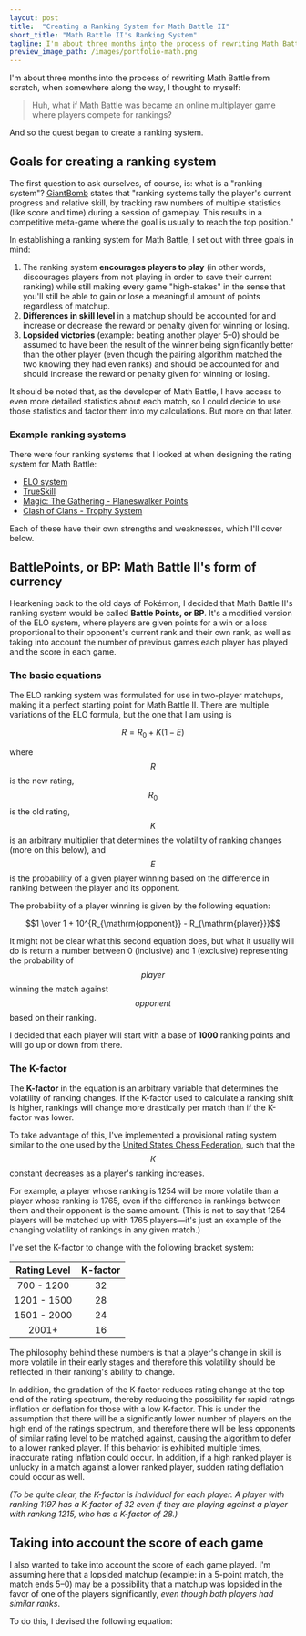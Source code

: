 ```yaml
---
layout: post
title:  "Creating a Ranking System for Math Battle II"
short_title: "Math Battle II's Ranking System"
tagline: I'm about three months into the process of rewriting Math Battle from scratch, when somewhere along the way, I thought to myself, "What if Math Battle had a multiplayer ELO rating system?"
preview_image_path: /images/portfolio-math.png
---
```


I'm about three months into the process of rewriting Math Battle from scratch, when somewhere along the way, I thought to myself:

> Huh, what if Math Battle was became an online multiplayer game where players compete for rankings?

And so the quest began to create a ranking system.

## Goals for creating a ranking system

The first question to ask ourselves, of course, is: what is a "ranking system"? [GiantBomb](http://www.giantbomb.com/ranking-system/3015-2163/) states that "ranking systems tally the player's current progress and relative skill, by tracking raw numbers of multiple statistics (like score and time) during a session of gameplay. This results in a competitive meta-game where the goal is usually to reach the top position."

In establishing a ranking system for Math Battle, I set out with three goals in mind:

1. The ranking system **encourages players to play** (in other words, discourages players from not playing in order to save their current ranking) while still making every game "high-stakes" in the sense that you'll still be able to gain or lose a meaningful amount of points regardless of matchup.
2. **Differences in skill level** in a matchup should be accounted for and increase or decrease the reward or penalty given for winning or losing.
3. **Lopsided victories** (example: beating another player 5–0) should be assumed to have been the result of the winner being significantly better than the other player (even though the pairing algorithm matched the two knowing they had even ranks) and should be accounted for and should increase the reward or penalty given for winning or losing.

It should be noted that, as the developer of Math Battle, I have access to even more detailed statistics about each match, so I could decide to use those statistics and factor them into my calculations. But more on that later.

### Example ranking systems

There were four ranking systems that I looked at when designing the rating system for Math Battle:

* [ELO system](https://en.wikipedia.org/wiki/ELO_rating_system)
* [TrueSkill](http://research.microsoft.com/en-us/projects/trueskill/details.aspx)
* [Magic: The Gathering - Planeswalker Points](https://www.wizards.com/magic/planeswalkerpoints)
* [Clash of Clans - Trophy System](http://forum.supercell.net/showthread.php/342724-TROPHY-OFFERS-Formulas-discovered%21%21)

Each of these have their own strengths and weaknesses, which I'll cover below.

## BattlePoints, or BP: Math Battle II's form of currency

Hearkening back to the old days of Pokémon, I decided that Math Battle II's ranking system would be called **Battle Points, or BP**. It's a modified version of the ELO system, where players are given points for a win or a loss proportional to their opponent's current rank and their own rank, as well as taking into account the number of previous games each player has played and the score in each game.

### The basic equations

The ELO ranking system was formulated for use in two-player matchups, making it a perfect starting point for Math Battle II. There are multiple variations of the ELO formula, but the one that I am using is

$$R = R_0 + K(1 - E)$$

where $$R$$ is the new rating, $$R_0$$ is the old rating, $$K$$ is an arbitrary multiplier that determines the volatility of ranking changes (more on this below), and $$E$$ is the probability of a given player winning based on the difference in ranking between the player and its opponent.

The probability of a player winning is given by the following equation:

$$1 \over 1 + 10^{R_{\mathrm{opponent}} - R_{\mathrm{player}}}$$

It might not be clear what this second equation does, but what it usually will do is return a number between 0 (inclusive) and 1 (exclusive) representing the probability of $$player$$ winning the match against $$opponent$$ based on their ranking.

I decided that each player will start with a base of **1000** ranking points and will go up or down from there.

### The K-factor

The **K-factor** in the equation is an arbitrary variable that determines the volatility of ranking changes. If the K-factor used to calculate a ranking shift is higher, rankings will change more drastically per match than if the K-factor was lower.

To take advantage of this, I've implemented a provisional rating system similar to the one used by the [United States Chess Federation](https://new.uschess.org/home/), such that the $$K$$ constant decreases as a player's ranking increases.

For example, a player whose ranking is 1254 will be more volatile than a player whose ranking is 1765, even if the difference in rankings between them and their opponent is the same amount. (This is not to say that 1254 players will be matched up with 1765 players—it's just an example of the changing volatility of rankings in any given match.)

I've set the K-factor to change with the following bracket system:

| Rating Level | K-factor |
|:------------:|:--------:|
|  700 - 1200  |    32    |
|  1201 - 1500 |    28    |
|  1501 - 2000 |    24    |
|     2001+    |    16    |

The philosophy behind these numbers is that a player's change in skill is more volatile in their early stages and therefore this volatility should be reflected in their ranking's ability to change.

In addition, the gradation of the K-factor reduces rating change at the top end of the rating spectrum, thereby reducing the possibility for rapid ratings inflation or deflation for those with a low K-factor. This is under the assumption that there will be a significantly lower number of players on the high end of the ratings spectrum, and therefore there will be less opponents of similar rating level to be matched against, causing the algorithm to defer to a lower ranked player. If this behavior is exhibited multiple times, inaccurate rating inflation could occur. In addition, if a high ranked player is unlucky in a match against a lower ranked player, sudden rating deflation could occur as well.

*(To be quite clear, the K-factor is individual for each player. A player with ranking 1197 has a K-factor of 32 even if they are playing against a player with ranking 1215, who has a K-factor of 28.)*

## Taking into account the score of each game

I also wanted to take into account the score of each game played. I'm assuming here that a lopsided matchup (example: in a 5-point match, the match ends 5–0) may be a possibility that a matchup was lopsided in the favor of one of the players significantly, *even though both players had similar ranks*.

To do this, I devised the following equation:

